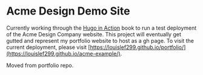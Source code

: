 # Acme Design Demo Site

Currently working through the [Hugo in Action](https://www.amazon.com/Hugo-Action-Static-dynamic-JAMstack/dp/1617297003) book to run a test deployment of the Acme Design Company website. This project will eventually get gutted and represent my portfolio website to host as a gh page. To visit the current deployment, please visit [https://louislef299.github.io/portfolio/](https://louislef299.github.io/acme-example/).

Moved from portfolio repo.
